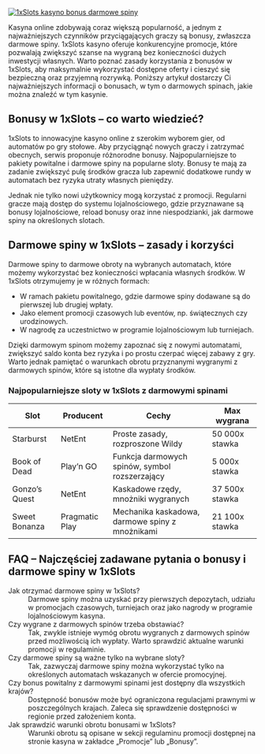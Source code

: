 [![1xSlots kasyno bonus darmowe spiny](https://123-caf.pages.dev/gitsignup.png)](https://vrmoo.ru/Bt82HjjY)

<p>Kasyna online zdobywają coraz większą popularność, a jednym z najważniejszych czynników przyciągających graczy są bonusy, zwłaszcza darmowe spiny. 1xSlots kasyno oferuje konkurencyjne promocje, które pozwalają zwiększyć szanse na wygraną bez konieczności dużych inwestycji własnych. Warto poznać zasady korzystania z bonusów w 1xSlots, aby maksymalnie wykorzystać dostępne oferty i cieszyć się bezpieczną oraz przyjemną rozrywką. Poniższy artykuł dostarczy Ci najważniejszych informacji o bonusach, w tym o darmowych spinach, jakie można znaleźć w tym kasynie.</p>  <h2>Bonusy w 1xSlots – co warto wiedzieć?</h2> <p>1xSlots to innowacyjne kasyno online z szerokim wyborem gier, od automatów po gry stołowe. Aby przyciągnąć nowych graczy i zatrzymać obecnych, serwis proponuje różnorodne bonusy. Najpopularniejsze to pakiety powitalne i darmowe spiny na popularne sloty. Bonusy te mają za zadanie zwiększyć pulę środków gracza lub zapewnić dodatkowe rundy w automatach bez ryzyka utraty własnych pieniędzy.</p> <p>Jednak nie tylko nowi użytkownicy mogą korzystać z promocji. Regularni gracze mają dostęp do systemu lojalnościowego, gdzie przyznawane są bonusy lojalnościowe, reload bonusy oraz inne niespodzianki, jak darmowe spiny na określonych slotach.</p>  <h2>Darmowe spiny w 1xSlots – zasady i korzyści</h2> <p>Darmowe spiny to darmowe obroty na wybranych automatach, które możemy wykorzystać bez konieczności wpłacania własnych środków. W 1xSlots otrzymujemy je w różnych formach:</p> <ul> <li>W ramach pakietu powitalnego, gdzie darmowe spiny dodawane są do pierwszej lub drugiej wpłaty.</li> <li>Jako element promocji czasowych lub eventów, np. świątecznych czy urodzinowych.</li> <li>W nagrodę za uczestnictwo w programie lojalnościowym lub turniejach.</li> </ul> <p>Dzięki darmowym spinom możemy zapoznać się z nowymi automatami, zwiększyć saldo konta bez ryzyka i po prostu czerpać więcej zabawy z gry. Warto jednak pamiętać o warunkach obrotu przyznanymi wygranymi z darmowych spinów, które są istotne dla wypłaty środków.</p>  <h3>Najpopularniejsze sloty w 1xSlots z darmowymi spinami</h3> <table>   <thead>     <tr>       <th>Slot</th>       <th>Producent</th>       <th>Cechy</th>       <th>Max wygrana</th>     </tr>   </thead>   <tbody>     <tr>       <td>Starburst</td>       <td>NetEnt</td>       <td>Proste zasady, rozproszone Wildy</td>       <td>50 000x stawka</td>     </tr>     <tr>       <td>Book of Dead</td>       <td>Play’n GO</td>       <td>Funkcja darmowych spinów, symbol rozszerzający</td>       <td>5 000x stawka</td>     </tr>     <tr>       <td>Gonzo’s Quest</td>       <td>NetEnt</td>       <td>Kaskadowe rzędy, mnożniki wygranych</td>       <td>37 500x stawka</td>     </tr>     <tr>       <td>Sweet Bonanza</td>       <td>Pragmatic Play</td>       <td>Mechanika kaskadowa, darmowe spiny z mnożnikami</td>       <td>21 100x stawka</td>     </tr>   </tbody> </table>  <h2>FAQ – Najczęściej zadawane pytania o bonusy i darmowe spiny w 1xSlots</h2> <dl>   <dt>Jak otrzymać darmowe spiny w 1xSlots?</dt>   <dd>Darmowe spiny można uzyskać przy pierwszych depozytach, udziału w promocjach czasowych, turniejach oraz jako nagrody w programie lojalnościowym kasyna.</dd>    <dt>Czy wygrane z darmowych spinów trzeba obstawiać?</dt>   <dd>Tak, zwykle istnieje wymóg obrotu wygranych z darmowych spinów przed możliwością ich wypłaty. Warto sprawdzić aktualne warunki promocji w regulaminie.</dd>    <dt>Czy darmowe spiny są ważne tylko na wybrane sloty?</dt>   <dd>Tak, zazwyczaj darmowe spiny można wykorzystać tylko na określonych automatach wskazanych w ofercie promocyjnej.</dd>    <dt>Czy bonus powitalny z darmowymi spinami jest dostępny dla wszystkich krajów?</dt>   <dd>Dostępność bonusów może być ograniczona regulacjami prawnymi w poszczególnych krajach. Zaleca się sprawdzenie dostępności w regionie przed założeniem konta.</dd>    <dt>Jak sprawdzić warunki obrotu bonusami w 1xSlots?</dt>   <dd>Warunki obrotu są opisane w sekcji regulaminu promocji dostępnej na stronie kasyna w zakładce „Promocje” lub „Bonusy”.</dd> </dl>